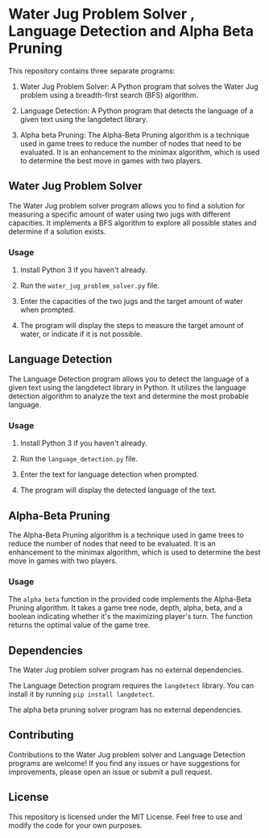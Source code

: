 # Water Jug Problem Solver ,  Language Detection and Alpha Beta Pruning

This repository contains three separate programs:

1. Water Jug Problem Solver: A Python program that solves the Water Jug problem using a breadth-first search (BFS) algorithm.

2. Language Detection: A Python program that detects the language of a given text using the langdetect library.

3. Alpha beta Pruning: The Alpha-Beta Pruning algorithm is a technique used in game trees to reduce the number of nodes that need to be evaluated. It is an enhancement to the minimax algorithm, which is used to determine the best move in games with two players.

## Water Jug Problem Solver

The Water Jug problem solver program allows you to find a solution for measuring a specific amount of water using two jugs with different capacities. It implements a BFS algorithm to explore all possible states and determine if a solution exists.

### Usage

1. Install Python 3 if you haven't already.

2. Run the `water_jug_problem_solver.py` file.

3. Enter the capacities of the two jugs and the target amount of water when prompted.

4. The program will display the steps to measure the target amount of water, or indicate if it is not possible.

## Language Detection

The Language Detection program allows you to detect the language of a given text using the langdetect library in Python. It utilizes the language detection algorithm to analyze the text and determine the most probable language.

### Usage

1. Install Python 3 if you haven't already.

2. Run the `language_detection.py` file.

3. Enter the text for language detection when prompted.

4. The program will display the detected language of the text.

## Alpha-Beta Pruning

The Alpha-Beta Pruning algorithm is a technique used in game trees to reduce the number of nodes that need to be evaluated. It is an enhancement to the minimax algorithm, which is used to determine the best move in games with two players.

### Usage

The `alpha_beta` function in the provided code implements the Alpha-Beta Pruning algorithm. It takes a game tree node, depth, alpha, beta, and a boolean indicating whether it's the maximizing player's turn. The function returns the optimal value of the game tree.

## Dependencies

The Water Jug problem solver program has no external dependencies.

The Language Detection program requires the `langdetect` library. You can install it by running `pip install langdetect`.

The alpha beta pruning solver program has no external dependencies.

## Contributing

Contributions to the Water Jug problem solver and Language Detection programs are welcome! If you find any issues or have suggestions for improvements, please open an issue or submit a pull request.

## License

This repository is licensed under the MIT License. Feel free to use and modify the code for your own purposes.
